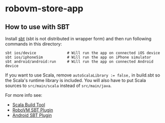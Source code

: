 # robovm-store-app

## How to use with SBT

Install [sbt](http://www.scala-sbt.org) (sbt is not distributed in wrapper form)
and then run following commands in this directory:
```
sbt ios/device              # Will run the app on connected iOS device
sbt ios/iphoneSim           # Will run the app on iPhone simulator
sbt android/android:run     # Will run the app on connected Android device
```

If you want to use Scala, remove `autoScalaLibrary := false,` in build.sbt so the Scala's runtime library is included.
You will also have to put Scala sources to `src/main/scala` instead of `src/main/java`.

For more info see:
- [Scala Build Tool](http://www.scala-sbt.org/documentation.html)
- [RoboVM SBT Plugin](https://github.com/roboscala/sbt-robovm)
- [Android SBT Plugin](https://github.com/pfn/android-sdk-plugin)
